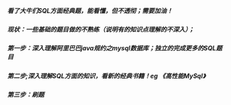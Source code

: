 ##### 看了大牛们SQL方面经典题，能看懂，但不透彻；需要加油！
##### 现状：一些基础的题目做的不熟练（说明有的知识点理解的不深入）；

##### 第一步：深入理解阿里巴巴java规约之mysql数据库；独立的完成更多的SQL题目
##### 第二步;深入理解SQL方面的知识，看新的经典书籍！eg 《高性能MySql》
##### 第三步：刷题

